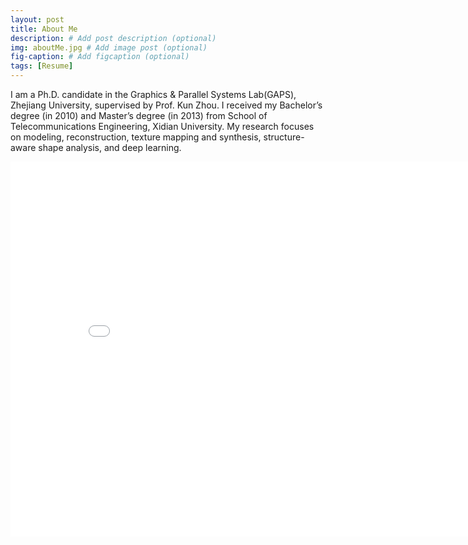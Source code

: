 ```yaml
---
layout: post
title: About Me
description: # Add post description (optional)
img: aboutMe.jpg # Add image post (optional)
fig-caption: # Add figcaption (optional)
tags: [Resume]
---
```


I am a Ph.D. candidate in the Graphics & Parallel Systems Lab(GAPS), Zhejiang University, supervised by Prof. Kun Zhou. I received my Bachelor’s degree (in 2010) and Master’s degree (in 2013) from School of Telecommunications Engineering, Xidian University. My research focuses on modeling, reconstruction, texture mapping and synthesis, structure-aware shape analysis, and deep learning.

<center><embed src="/pdf/My-CV.pdf" width="850" height="600"></center>
